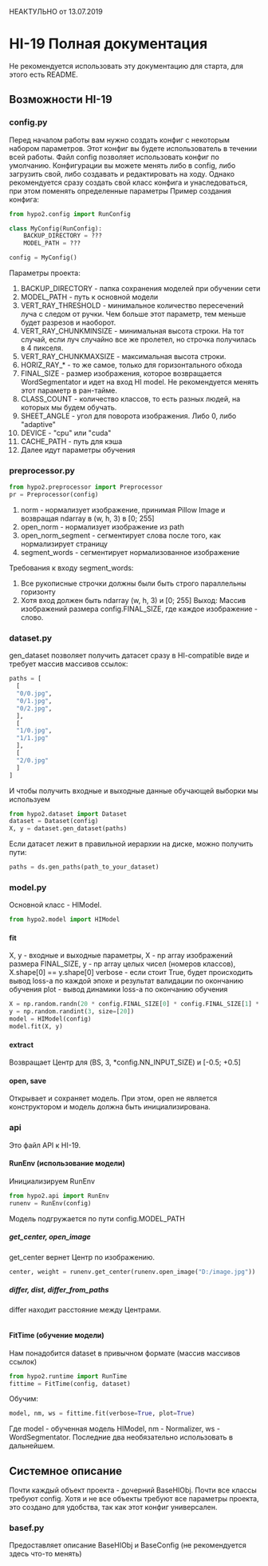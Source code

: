 НЕАКТУЛЬНО от 13.07.2019

# HI-19 Полная документация
Не рекомендуется использовать эту документацию для старта, для этого есть README.

## Возможности HI-19

### config.py

Перед началом работы вам нужно создать конфиг с некоторым набором параметров. Этот конфиг вы будете использователь в течении всей работы. Файл config позволяет использовать конфиг по умолчанию. Конфигурации вы можете менять либо в config, либо загрузить свой, либо создавать и редактировать на ходу. Однако рекомендуется сразу создать свой класс конфига и унаследоваться, при этом поменять определенные параметры
Пример создания конфига:
```python
from hypo2.config import RunConfig

class MyConfig(RunConfig):
    BACKUP_DIRECTORY = ???
    MODEL_PATH = ???

config = MyConfig()
```
Параметры проекта:
  1. BACKUP_DIRECTORY - папка сохранения моделей при обучении сети
  2. MODEL_PATH - путь к основной модели
  3. VERT_RAY_THRESHOLD - минимальное количество пересечений луча с следом от ручки. Чем больше этот параметр, тем меньше будет разрезов и наоборот.
  4. VERT_RAY_CHUNKMINSIZE - минимальная высота строки. На тот случай, если луч случайно все же пролетел, но строчка получилась в 4 пикселя.
  5. VERT_RAY_CHUNKMAXSIZE - максимальная высота строки.
  6. HORIZ_RAY_* - то же самое, только для горизонтального обхода
  7. FINAL_SIZE - размер изображения, которое возвращается WordSegmentator и идет на вход HI model. Не рекомендуется менять этот параметр в ран-тайме.
  8. CLASS_COUNT - количество классов, то есть разных людей, на которых мы будем обучать.
  9. SHEET_ANGLE - угол для поворота изображения. Либо 0, либо "adaptive"
  10. DEVICE - "cpu" или "cuda"
  11. CACHE_PATH - путь для кэша
  12. Далее идут параметры обучения

### preprocessor.py

```python
from hypo2.preprocessor import Preprocessor
pr = Preprocessor(config)
```

  1. norm - нормализует изображение, принимая Pillow Image и возвращая ndarray в (w, h, 3) в [0; 255]
  2. open_norm - нормализует изображение из path
  3. open_norm_segment - сегментирует слова после того, как нормализирует страницу
  4. segment_words - сегментирует нормализованное изображение

Требования к входу segment_words:
  1. Все рукописные строчки должны были быть строго параллельны горизонту
  2. Хотя вход должен быть ndarray (w, h, 3) и [0; 255]
Выход:
Массив изображений размера config.FINAL_SIZE, где каждое изображение - слово.

### dataset.py

gen_dataset позволяет получить датасет сразу в HI-compatible виде и требует массив массивов ссылок:
```python
paths = [
  [
  "0/0.jpg",
  "0/1.jpg",
  "0/2.jpg",
  ],
  [
  "1/0.jpg",
  "1/1.jpg"
  ],
  [
  "2/0.jpg"
  ]
]
```
И чтобы получить входные и выходные данные обучающей выборки мы используем
```python
from hypo2.dataset import Dataset
dataset = Dataset(config)
X, y = dataset.gen_dataset(paths)
```
Если датасет лежит в правильной иерархии на диске, можно получить пути:
```python
paths = ds.gen_paths(path_to_your_dataset)
```

### model.py

Основной класс - HIModel.
```python
from hypo2.model import HIModel
```

#### fit
X, y - входные и выходные параметры, X - np array изображений размера FINAL_SIZE, y - np array целых чисел (номеров классов), X.shape[0] == y.shape[0]
verbose - если стоит True, будет происходить вывод loss-а по каждой эпохе и результат валидации по окончанию обучения
plot - вывод динамики loss-а по окончанию обучения
```python
X = np.random.randn(20 * config.FINAL_SIZE[0] * config.FINAL_SIZE[1] * 3).reshape((20, config.FINAL_SIZE[0], config.FINAL_SIZE[1], 3))
y = np.random.randint(3, size=[20])
model = HIModel(config)
model.fit(X, y)
```

#### extract
Возвращает Центр для (BS, 3, \*config.NN_INPUT_SIZE) и [-0.5; +0.5]

#### open, save
Открывает и сохраняет модель. При этом, open не является конструктором и модель должна быть инициализирована.

### api

Это файл API к HI-19. 

#### RunEnv (использование модели)
Инициализируем RunEnv
```python
from hypo2.api import RunEnv
runenv = RunEnv(config)
```
Модель подгружается по пути config.MODEL_PATH

##### get_center, open_image

get_center вернет Центр по изображению.
```python
center, weight = runenv.get_center(runenv.open_image("D:/image.jpg"))
```

##### differ, dist, differ_from_paths

differ находит расстояние между Центрами.
```python

```

#### FitTime (обучение модели)
Нам понадобится dataset в привычном формате (массив массивов ссылок)
```python
from hypo2.runtime import RunTime
fittime = FitTime(config, dataset)
```
Обучим:
```python
model, nm, ws = fittime.fit(verbose=True, plot=True)
```
Где model - обученная модель HIModel, nm - Normalizer, ws - WordSegmentator. Последние два необязательно использовать в дальнейшем.

## Системное описание

Почти каждый объект проекта - дочерний BaseHIObj.
Почти все классы требуют config. Хотя и не все объекты требуют все параметры проекта, это создано для удобства, так как этот конфиг универсален.

### basef.py

Предоставляет описание BaseHIObj и BaseConfig (не рекомендуется здесь что-то менять)

